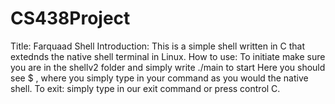 # CS438Project
Title: Farquaad Shell
Introduction: This is a simple shell written in C that extednds the native shell terminal in Linux.
How to use: To initiate make sure you are in the shellv2 folder and simply write ./main to start
Here you should see $ , where you simply type in your command as you would the native shell.
To exit: simply type in our exit command or press control C.